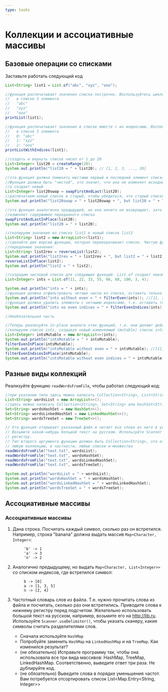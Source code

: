 ```yaml
---
type: tasks
---
```


# Коллекции и ассоциативные массивы

## Базовые операции со списками

Заставьте работать следующий код

```java
List<String> list1 = List.of("abc", "xyz", "ooo");

//функция распечатывает значения списка построчно. Воспользуйтесь циклом for each:
//   в списке 3 элемента
//   "abc"
//   "xyz"
//   "ooo"
printList(list1);

//функция распечатывает значения в списке вместе с их индексами. Воспользуйтесь обычным циклом
//   в списке 3 элемента
//   0: "abc"
//   1: "xyz"
//   2: "ooo"
printListWithIndices(list1);

//создать и вернуть список чисел от 1 до 20
List<Integer> list20 = createRange(20);
System.out.println("list20 = " + list20); // [1, 2, 3, ..., 20]

//эта функция должна поменять местами первый и последний элемент списка.
//Функция должна быть "чистой", это значит, что она не изменяет исходный список,
//а создает новый
List<Integer> list20swap = swapFirstAndLast(list20);
//распечатаем новый список и старый, чтобы убедиться, что старый список не изменился
System.out.println("list20swap = " + list20swap + ", but list20 = " + list20);

//эта функция аналогична предыдущей, но она ничего не возвращает, зато
//изменяет содержимое переданного списка
swapFirstAndLastInPlace(list20);
System.out.println("list20 = " + list20);

//скопируем значения из списка list1 в новый список list2
List<String> list2 = new ArrayList<>(list1);
//сделайте две версии функции, которая переворачивает список. Чистую функцию, и меняющую
//переданные значения:
List<String> list2rev = reverseList(list2);
System.out.println("list2rev = " + list2rev + ", but list2 = " + list2);
reverseListInPlace(list2);
System.out.println("list2 = " + list2);

//создадим числовой список для следующих функций. List.of создает неизменяемый список
List<Integer> ints = List.of(11, 22, 33, 55, 66, 88, 100, 3, 4);

System.out.println("ints = " + ints);
//функция должна отфильтровать четные числа из списка, оставить только нечетные
System.out.println("ints without even = " + filterEven(ints)); //[11, 33, 55, 3]
//функция должна удалить элементы с четными индексами, т.е. оставить только каждое второе число
System.out.println("ints no even indices = " + filterEvenIndices(ints)); //[22, 55, 88, 3]

//Необязательная часть

//Теперь реализуйте in-place аналоги этих функций, т.е. они делают действия, изменяя переданный список
//копируем список ints, создавая новый изменяемый (mutable) список intsMutable
List<Integer> intsMutable = new ArrayList<>(ints);
System.out.println("intsMutable = " + intsMutable);
filterEvenInPlace(intsMutable);
System.out.println("intsMutable without even = " + intsMutable); //[11, 33, 55, 3]
filterEvenIndicesInPlace(intsMutable);
System.out.println("intsMutable without even indices = " + intsMutable); //[33, 3]
```

## Разные виды коллекций

Реализуйте функцию `readWordsFromFile`, чтобы работал следующий код:
```java
//при указании типа здесь можно написать Collection<String>, List<String> или ArrayList<String> 
List<String> wordsList = new ArrayList<>();
//здесь можно написать Collection<String>, Set<String> или HashSet<String>
Set<String> wordsHashSet = new HashSet<>();
Set<String> wordsLinkedHashSet = new LinkedHashSet<>();
Set<String> wordsTreeSet = new TreeSet<>();

// Эта функция открывает указанный файл и читает все слова из него в указанную коллекцию.
// Возьмите какой-нибудь большой текст на русском. Используйте Scanner для чтения слов, приводите слова к нижнему
// регистру.
// Тип второго аргумента функции должен быть Collection<String>, это означает, что передать можно
// любую коллекцию, в частности, любые списки и множества
readWordsFromFile("text.txt", wordsList);
readWordsFromFile("text.txt", wordsHashSet);
readWordsFromFile("text.txt", wordsLinkedHashSet);
readWordsFromFile("text.txt", wordsTreeSet);

System.out.println("wordsList = " + wordsList);
System.out.println("wordsHashSet = " + wordsHashSet);
System.out.println("wordsLinkedHashSet = " + wordsLinkedHashSet);
System.out.println("wordsTreeSet = " + wordsTreeSet);
```

## Ассоциативные массивы

### Ассоциативные массивы
1. Дана строка. Посчитать каждый символ, сколько раз он встретился. Например, строка "banana" должна выдать массив `Map<Character, Integer>`:

            'b' -> 1
            'a' -> 3
            'n' -> 2

1. Аналогично предыдущему, но выдать `Map<Character, List<Integer>>` со списком индексов, где встретился символ:

            b -> [0]
            a -> [1, 3, 5]
            n -> [2, 4]
            
1. Частотный словарь слов из файла. Т.е. нужно прочитать слова из файла и посчитать, сколько раз они встретились. Приводите слова к нижнему регистру перед подсчетом. Желательно использовать большой текст на русском, например, возьмите его на http://lib.ru. Используйте `Scanner.useDelimiter()`, чтобы указать сканеру, какие символы считать разделителями слов.
   * Сначала используйте `HashMap`
   * Попробуйте заменить `HashMap` на `LinkedHashMap` и на `TreeMap`. Как изменился результат?
   * (не обязательно) Исправьте программу так, чтобы она использовала все три вида массивов: HashMap, TreeMap, LinkedHashMap. Соответственно, выведите ответ три раза. Не дублируйте код.
   * (не обязательно) Выведите слова в порядке уменьшения частот. Вам потребуется отсортировать список List<Map.Entry<String, Integer>>
